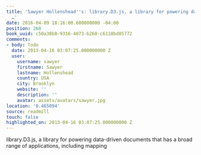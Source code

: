 ```yaml
---
title: 'Sawyer Hollenshead''s: library.D3.js, a library for powering data-driven documents
  …'
date: 2016-04-09 18:16:00.600000000 -04:00
position: 268
book_uuid: c50a38b0-9316-4073-b260-c6118bd85772
comments:
- body: Todo
  date: 2013-04-16 03:07:25.000000000 Z
  user:
    username: sawyer
    firstname: Sawyer
    lastname: Hollenshead
    country: USA
    city: Brooklyn
    website: ''
    description: ''
    avatar: assets/avatars/sawyer.jpg
location: '0.465094'
source: readmill
touch: false
highlighted_on: 2013-04-16 03:07:25.000000000 Z
---
```


library.D3.js, a library for powering data-driven documents that has a broad range of applications, including mapping